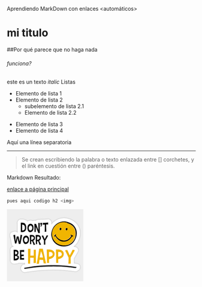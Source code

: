 Aprendiendo MarkDown con enlaces <automáticos>

# mi titulo

##Por qué parece que no haga nada

###### funciona?

este es un texto _italic_
Listas

- Elemento de lista 1
- Elemento de lista 2
  - subelemento de lista 2.1
  - Elemento de lista 2.2

* Elemento de lista 3
* Elemento de lista 4

Aquí una línea separatoria

---

> Se crean escribiendo la palabra o texto enlazada entre [] corchetes, y el link en cuestión entre () paréntesis.

Markdown Resultado:

[enlace a página principal](https://sarlacgar.github.io/Ejemplo_pagina_markdown_proyecto_intermodular/index)

```java
pues aqui codigo h2 <img>
```

![imagen se feliz](/images/dontworry.png)
